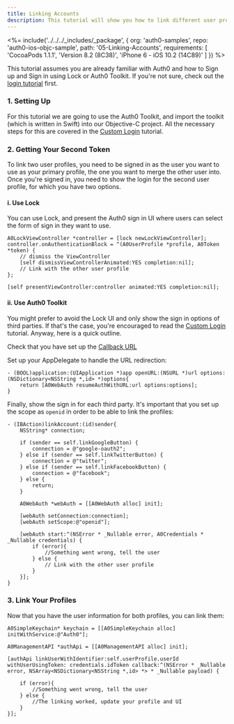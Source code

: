 ```yaml
---
title: Linking Accounts
description: This tutorial will show you how to link different user profiles, allowing different ways of signing in into a single profile.
---
```


<%= include('../../../_includes/_package', {
  org: 'auth0-samples',
  repo: 'auth0-ios-objc-sample',
  path: '05-Linking-Accounts',
  requirements: [
    'CocoaPods 1.1.1',
    'Version 8.2 (8C38)',
    'iPhone 6 - iOS 10.2 (14C89)'
  ]
}) %>

This tutorial assumes you are already familiar with Auth0 and how to Sign up and Sign in using Lock or Auth0 Toolkit. If you're not sure, check out the [login tutorial](/quickstart/native/ios-objc/01-login) first.

### 1. Setting Up

For this tutorial we are going to use the Auth0 Toolkit, and import the toolkit (which is written in Swift) into our Objective-C project. All the necessary steps for this are covered in the [Custom Login](/quickstart/native/ios-objc/02-custom-login) tutorial.

### 2. Getting Your Second Token

To link two user profiles, you need to be signed in as the user you want to use as your primary profile, the one you want to merge the other user into. Once you're signed in, you need to show the login for the second user profile, for which you have two options.

#### i. Use Lock

You can use Lock, and present the Auth0 sign in UI where users can select the form of sign in they want to use.

```objc
A0LockViewController *controller = [lock newLockViewController];
controller.onAuthenticationBlock = ^(A0UserProfile *profile, A0Token *token) {
    // dismiss the ViewController
    [self dismissViewControllerAnimated:YES completion:nil];
    // Link with the other user profile
};

[self presentViewController:controller animated:YES completion:nil];
```

#### ii. Use Auth0 Toolkit

You might prefer to avoid the Lock UI and only show the sign in options of third parties. If that's the case, you're encouraged to read the [Custom Login](/quickstart/native/ios-objc/02-custom-login) tutorial. Anyway, here is a quick outline.

Check that you have set up the [Callback URL](/quickstart/native/ios-objc/00-introduction#3-configure-your-callback-urls)

Set up your AppDelegate to handle the URL redirection:

```objc
- (BOOL)application:(UIApplication *)app openURL:(NSURL *)url options:(NSDictionary<NSString *,id> *)options{
    return [A0WebAuth resumeAuthWithURL:url options:options];
}
```

Finally, show the sign in for each third party. It's important that you set up the scope as `openid` in order to be able to link the profiles:

```objc
- (IBAction)linkAccount:(id)sender{
    NSString* connection;

    if (sender == self.linkGoogleButton) {
        connection = @"google-oauth2";
    } else if (sender == self.linkTwitterButton) {
        connection = @"twitter";
    } else if (sender == self.linkFacebookButton) {
        connection = @"facebook";
    } else {
        return;
    }

    A0WebAuth *webAuth = [[A0WebAuth alloc] init];

    [webAuth setConnection:connection];
    [webAuth setScope:@"openid"];

    [webAuth start:^(NSError * _Nullable error, A0Credentials * _Nullable credentials) {
        if (error){
            //Something went wrong, tell the user
        } else {
            // Link with the other user profile
        }
    }];
}
```

### 3. Link Your Profiles

Now that you have the user information for both profiles, you can link them:

```objc
A0SimpleKeychain* keychain = [[A0SimpleKeychain alloc] initWithService:@"Auth0"];

A0ManagementAPI *authApi = [[A0ManagementAPI alloc] init];

[authApi linkUserWithIdentifier:self.userProfile.userId  withUserUsingToken: credentials.idToken callback:^(NSError * _Nullable error, NSArray<NSDictionary<NSString *,id> *> * _Nullable payload) {

    if (error){
        //Something went wrong, tell the user
    } else {
        //The linking worked, update your profile and UI
    }
}];
```
